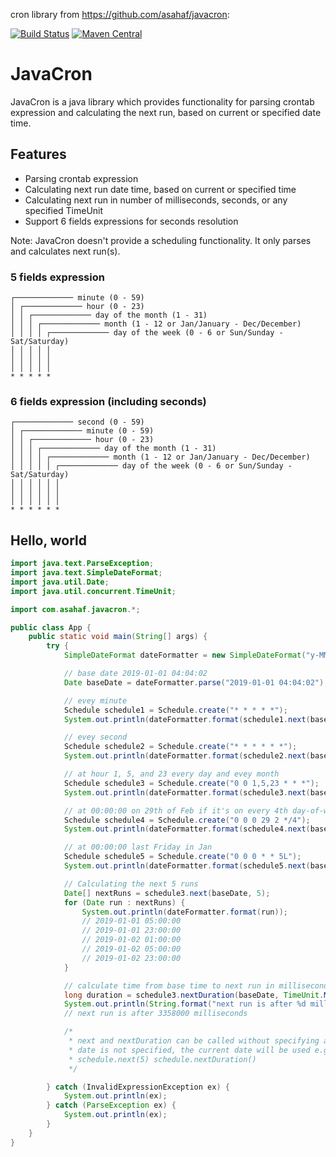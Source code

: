 cron library from https://github.com/asahaf/javacron:

[![Build Status](https://travis-ci.org/asahaf/javacron.svg?branch=master)](https://travis-ci.org/asahaf/javacron) [![Maven Central](https://img.shields.io/maven-central/v/com.asahaf.javacron/javacron.svg?label=Maven%20Central)](https://search.maven.org/artifact/com.asahaf.javacron/javacron)

JavaCron
============

JavaCron is a java library which provides functionality for parsing crontab expression
and calculating the next run, based on current or specified date time.

## Features
* Parsing crontab expression
* Calculating next run date time, based on current or specified time
* Calculating next run in number of milliseconds, seconds, or any specified TimeUnit
* Support 6 fields expressions for seconds resolution

Note: JavaCron doesn't provide a scheduling functionality. It only parses and calculates
next run(s).

### 5 fields expression
```
┌───────────── minute (0 - 59)
│ ┌───────────── hour (0 - 23)
│ │ ┌───────────── day of the month (1 - 31)
│ │ │ ┌───────────── month (1 - 12 or Jan/January - Dec/December)
│ │ │ │ ┌───────────── day of the week (0 - 6 or Sun/Sunday - Sat/Saturday)
│ │ │ │ │
│ │ │ │ │
│ │ │ │ │
* * * * *
```

### 6 fields expression (including seconds)
```
┌───────────── second (0 - 59)
│ ┌───────────── minute (0 - 59)
│ │ ┌───────────── hour (0 - 23)
│ │ │ ┌───────────── day of the month (1 - 31)
│ │ │ │ ┌───────────── month (1 - 12 or Jan/January - Dec/December)
│ │ │ │ │ ┌───────────── day of the week (0 - 6 or Sun/Sunday - Sat/Saturday)
│ │ │ │ │ │
│ │ │ │ │ │
│ │ │ │ │ │
* * * * * *
```

## Hello, world
```java
import java.text.ParseException;
import java.text.SimpleDateFormat;
import java.util.Date;
import java.util.concurrent.TimeUnit;

import com.asahaf.javacron.*;

public class App {
    public static void main(String[] args) {
        try {
            SimpleDateFormat dateFormatter = new SimpleDateFormat("y-MM-dd HH:mm:ss");

            // base date 2019-01-01 04:04:02
            Date baseDate = dateFormatter.parse("2019-01-01 04:04:02");

            // evey minute
            Schedule schedule1 = Schedule.create("* * * * *");
            System.out.println(dateFormatter.format(schedule1.next(baseDate))); // 2019-01-01 04:05:00

            // evey second
            Schedule schedule2 = Schedule.create("* * * * * *");
            System.out.println(dateFormatter.format(schedule2.next(baseDate))); // 2019-01-01 04:04:03

            // at hour 1, 5, and 23 every day and evey month
            Schedule schedule3 = Schedule.create("0 0 1,5,23 * * *");
            System.out.println(dateFormatter.format(schedule3.next(baseDate))); // 2019-01-01 05:00:00

            // at 00:00:00 on 29th of Feb if it's on every 4th day-of-week.
            Schedule schedule4 = Schedule.create("0 0 0 29 2 */4");
            System.out.println(dateFormatter.format(schedule4.next(baseDate))); // 2024-02-29 00:00:00

            // at 00:00:00 last Friday in Jan
            Schedule schedule5 = Schedule.create("0 0 0 * * 5L");
            System.out.println(dateFormatter.format(schedule5.next(baseDate))); // 2019-01-25 00:00:00

            // Calculating the next 5 runs
            Date[] nextRuns = schedule3.next(baseDate, 5);
            for (Date run : nextRuns) {
                System.out.println(dateFormatter.format(run));
                // 2019-01-01 05:00:00
                // 2019-01-01 23:00:00
                // 2019-01-02 01:00:00
                // 2019-01-02 05:00:00
                // 2019-01-02 23:00:00
            }

            // calculate time from base time to next run in milliseconds
            long duration = schedule3.nextDuration(baseDate, TimeUnit.MILLISECONDS);
            System.out.println(String.format("next run is after %d milliseconds", duration));
            // next run is after 3358000 milliseconds

            /*
             * next and nextDuration can be called without specifying a base date. when base
             * date is not specified, the current date will be used e.g. schedule.next()
             * schedule.next(5) schedule.nextDuration()
             */

        } catch (InvalidExpressionException ex) {
            System.out.println(ex);
        } catch (ParseException ex) {
            System.out.println(ex);
        }
    }
}
```